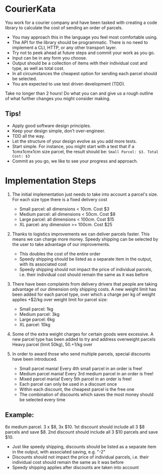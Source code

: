 # CourierKata

You work for a courier company and have been tasked with creating a code library to
calculate the cost of sending an order of parcels.

- You may approach this in the language you feel most comfortable using.
- The API for the library should be programmatic. There is no need to
implement a CLI, HTTP, or any other transport layer.
- Try not to peek ahead at future steps and commit your work as you go.
- Input can be in any form you choose.
- Output should be a collection of items with their individual cost and type, as
well as total cost.
- In all circumstances the cheapest option for sending each parcel should be
selected.
- You are expected to use test driven development (TDD).

Take no longer than 2 hours! Do what you can and give us a rough outline of what further
changes you might consider making.
## Tips!

- Apply good software design principles.
- Keep your design simple, don't over-engineer.
- TDD all the way.
- Let the structure of your design evolve as you add more tests.
- Start simple. For instance, you might start with a test that if a 1cmx1cmx1cm size
parcel, the result should be: `Small Parcel: $3. Total Cost: $3`
- Commit as you go, we like to see your progress and approach.

# Implementation Steps

1. The initial implementation just needs to take into account a parcel's size. For each size
type there is a fixed delivery cost
    - Small parcel: all dimensions < 10cm. Cost $3
    - Medium parcel: all dimensions < 50cm. Cost $8
    - Large parcel: all dimensions < 100cm. Cost $15
    - XL parcel: any dimension >= 100cm. Cost $25
    
2. Thanks to logistics improvements we can deliver parcels faster. This means we can
charge more money. Speedy shipping can be selected by the user to take advantage of our
improvements.
    - This doubles the cost of the entire order
    - Speedy shipping should be listed as a separate item in the output, with its associated
cost
    - Speedy shipping should not impact the price of individual parcels, i.e. their individual
cost should remain the same as it was before

3. There have been complaints from delivery drivers that people are taking advantage of our
dimension only shipping costs. A new weight limit has been added for each parcel type, over
which a charge per kg of weight applies
+$2/kg over weight limit for parcel size:
    - Small parcel: 1kg
    - Medium parcel: 3kg
    - Large parcel: 6kg
    - XL parcel: 10kg
    
4. Some of the extra weight charges for certain goods were excessive. A new parcel type
has been added to try and address overweight parcels
Heavy parcel (limit 50kg), $50. +$1/kg over

5. In order to award those who send multiple parcels, special discounts have been
introduced.
    - Small parcel mania! Every 4th small parcel in an order is free!
    - Medium parcel mania! Every 3rd medium parcel in an order is free!
    - Mixed parcel mania! Every 5th parcel in an order is free!
    - Each parcel can only be used in a discount once
    - Within each discount, the cheapest parcel is the free one
    - The combination of discounts which saves the most money should be selected every
time
## Example:
6x medium parcel. 3 x $8, 3x $10. 1st discount should include all 3 $8 parcels and save $8.
2nd discount should include all 3 $10 parcels and save $10.
- Just like speedy shipping, discounts should be listed as a separate item in the output,
with associated saving, e.g. "-2"
- Discounts should not impact the price of individual parcels, i.e. their individual cost
should remain the same as it was before
- Speedy shipping applies after discounts are taken into account
